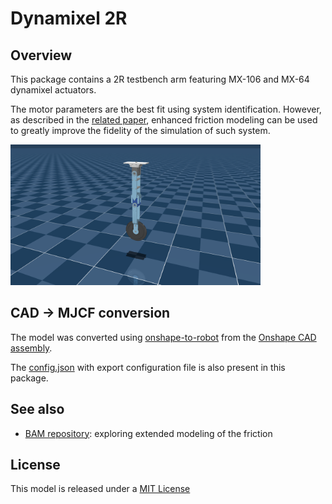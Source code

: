 # Dynamixel 2R

## Overview

This package contains a 2R testbench arm featuring MX-106 and MX-64 dynamixel actuators.

The motor parameters are the best fit using system identification. However, as described in the
[related paper](https://arxiv.org/pdf/2410.08650v1), enhanced friction modeling can be used to
greatly improve the fidelity of the simulation of such system.

<p float="left">
  <img src="dynamixel_2r.png" width="400">
</p>

## CAD → MJCF conversion

The model was converted using [onshape-to-robot](https://onshape-to-robot.readthedocs.io/) from the [Onshape CAD assembly](https://cad.onshape.com/documents/e764ec92c6d6cd5bcf6d68d9/w/a8e95bf587cc977e65ed8aa5/e/8397fde05620ee94d449e6ed).

The [config.json](config.json) with export configuration file is also present in this package.

## See also

* [BAM repository](https://github.com/rhoban/bam): exploring extended modeling of the friction

## License

This model is released under a [MIT License](LICENSE)
